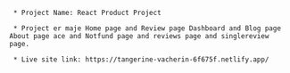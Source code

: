     
     * Project Name: React Product Project
     
     * Project er maje Home page and Review page Dashboard and Blog page About page ace and Notfund page and reviews page and singlereview page.
     
     * Live site link: https://tangerine-vacherin-6f675f.netlify.app/

